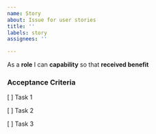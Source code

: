 ```yaml
---
name: Story
about: Issue for user stories
title: ''
labels: story
assignees: ''

---
```


As a **role** I can **capability** so that **received benefit**


### Acceptance Criteria

[ ] Task 1

[ ] Task 2

[ ] Task 3
